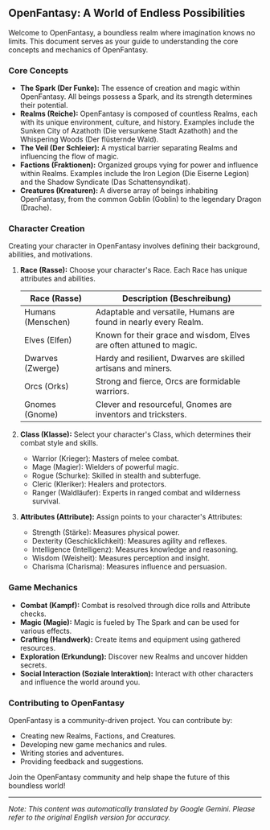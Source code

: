 ## OpenFantasy: A World of Endless Possibilities

Welcome to OpenFantasy, a boundless realm where imagination knows no limits. This document serves as your guide to understanding the core concepts and mechanics of OpenFantasy.

### Core Concepts

*   **The Spark (Der Funke):** The essence of creation and magic within OpenFantasy. All beings possess a Spark, and its strength determines their potential.
*   **Realms (Reiche):** OpenFantasy is composed of countless Realms, each with its unique environment, culture, and history. Examples include the Sunken City of Azathoth (Die versunkene Stadt Azathoth) and the Whispering Woods (Der flüsternde Wald).
*   **The Veil (Der Schleier):** A mystical barrier separating Realms and influencing the flow of magic.
*   **Factions (Fraktionen):** Organized groups vying for power and influence within Realms. Examples include the Iron Legion (Die Eiserne Legion) and the Shadow Syndicate (Das Schattensyndikat).
*   **Creatures (Kreaturen):** A diverse array of beings inhabiting OpenFantasy, from the common Goblin (Goblin) to the legendary Dragon (Drache).

### Character Creation

Creating your character in OpenFantasy involves defining their background, abilities, and motivations.

1.  **Race (Rasse):** Choose your character's Race. Each Race has unique attributes and abilities.

    | Race (Rasse)        | Description (Beschreibung)                                                                                                                                    |
    | ------------------- | ------------------------------------------------------------------------------------------------------------------------------------------------------------- |
    | Humans (Menschen)     | Adaptable and versatile, Humans are found in nearly every Realm.                                                                                             |
    | Elves (Elfen)       | Known for their grace and wisdom, Elves are often attuned to magic.                                                                                           |
    | Dwarves (Zwerge)     | Hardy and resilient, Dwarves are skilled artisans and miners.                                                                                              |
    | Orcs (Orks)         | Strong and fierce, Orcs are formidable warriors.                                                                                                           |
    | Gnomes (Gnome)       | Clever and resourceful, Gnomes are inventors and tricksters.                                                                                              |

2.  **Class (Klasse):** Select your character's Class, which determines their combat style and skills.

    *   Warrior (Krieger): Masters of melee combat.
    *   Mage (Magier): Wielders of powerful magic.
    *   Rogue (Schurke): Skilled in stealth and subterfuge.
    *   Cleric (Kleriker): Healers and protectors.
    *   Ranger (Waldläufer): Experts in ranged combat and wilderness survival.

3.  **Attributes (Attribute):** Assign points to your character's Attributes:

    *   Strength (Stärke): Measures physical power.
    *   Dexterity (Geschicklichkeit): Measures agility and reflexes.
    *   Intelligence (Intelligenz): Measures knowledge and reasoning.
    *   Wisdom (Weisheit): Measures perception and insight.
    *   Charisma (Charisma): Measures influence and persuasion.

### Game Mechanics

*   **Combat (Kampf):** Combat is resolved through dice rolls and Attribute checks.
*   **Magic (Magie):** Magic is fueled by The Spark and can be used for various effects.
*   **Crafting (Handwerk):** Create items and equipment using gathered resources.
*   **Exploration (Erkundung):** Discover new Realms and uncover hidden secrets.
*   **Social Interaction (Soziale Interaktion):** Interact with other characters and influence the world around you.

### Contributing to OpenFantasy

OpenFantasy is a community-driven project. You can contribute by:

*   Creating new Realms, Factions, and Creatures.
*   Developing new game mechanics and rules.
*   Writing stories and adventures.
*   Providing feedback and suggestions.

Join the OpenFantasy community and help shape the future of this boundless world!


---
_Note: This content was automatically translated by Google Gemini. Please refer to the original English version for accuracy._